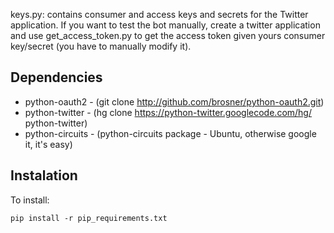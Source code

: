 keys.py: contains consumer and access keys and secrets for the Twitter
application. If you want to test the bot manually, create a twitter application
and use get_access_token.py to get the access token given yours
consumer key/secret (you have to manually modify it).

Dependencies
------------

* python-oauth2 - (git clone http://github.com/brosner/python-oauth2.git)
* python-twitter - (hg clone https://python-twitter.googlecode.com/hg/ python-twitter)
* python-circuits - (python-circuits package - Ubuntu, otherwise google it, it's easy)


Instalation
-----------

To install:

    pip install -r pip_requirements.txt